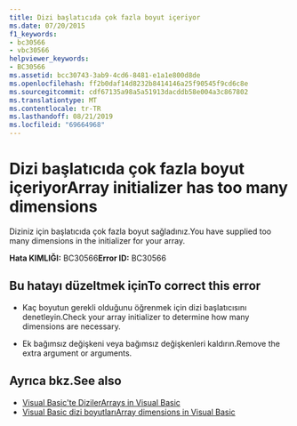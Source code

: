 ```yaml
---
title: Dizi başlatıcıda çok fazla boyut içeriyor
ms.date: 07/20/2015
f1_keywords:
- bc30566
- vbc30566
helpviewer_keywords:
- BC30566
ms.assetid: bcc30743-3ab9-4cd6-8481-e1a1e800d8de
ms.openlocfilehash: ff2b0daf14d8232b8414146a25f90545f9cd6c8e
ms.sourcegitcommit: cdf67135a98a5a51913dacddb58e004a3c867802
ms.translationtype: MT
ms.contentlocale: tr-TR
ms.lasthandoff: 08/21/2019
ms.locfileid: "69664968"
---
```

# <a name="array-initializer-has-too-many-dimensions"></a><span data-ttu-id="00f5a-102">Dizi başlatıcıda çok fazla boyut içeriyor</span><span class="sxs-lookup"><span data-stu-id="00f5a-102">Array initializer has too many dimensions</span></span>
<span data-ttu-id="00f5a-103">Diziniz için başlatıcıda çok fazla boyut sağladınız.</span><span class="sxs-lookup"><span data-stu-id="00f5a-103">You have supplied too many dimensions in the initializer for your array.</span></span>  
  
 <span data-ttu-id="00f5a-104">**Hata KIMLIĞI:** BC30566</span><span class="sxs-lookup"><span data-stu-id="00f5a-104">**Error ID:** BC30566</span></span>  
  
## <a name="to-correct-this-error"></a><span data-ttu-id="00f5a-105">Bu hatayı düzeltmek için</span><span class="sxs-lookup"><span data-stu-id="00f5a-105">To correct this error</span></span>  
  
- <span data-ttu-id="00f5a-106">Kaç boyutun gerekli olduğunu öğrenmek için dizi başlatıcısını denetleyin.</span><span class="sxs-lookup"><span data-stu-id="00f5a-106">Check your array initializer to determine how many dimensions are necessary.</span></span>  
  
- <span data-ttu-id="00f5a-107">Ek bağımsız değişkeni veya bağımsız değişkenleri kaldırın.</span><span class="sxs-lookup"><span data-stu-id="00f5a-107">Remove the extra argument or arguments.</span></span>  
  
## <a name="see-also"></a><span data-ttu-id="00f5a-108">Ayrıca bkz.</span><span class="sxs-lookup"><span data-stu-id="00f5a-108">See also</span></span>

- [<span data-ttu-id="00f5a-109">Visual Basic'te Diziler</span><span class="sxs-lookup"><span data-stu-id="00f5a-109">Arrays in Visual Basic</span></span>](../programming-guide/language-features/arrays/index.md)
- [<span data-ttu-id="00f5a-110">Visual Basic dizi boyutları</span><span class="sxs-lookup"><span data-stu-id="00f5a-110">Array dimensions in Visual Basic</span></span>](../programming-guide/language-features/arrays/array-dimensions.md)
